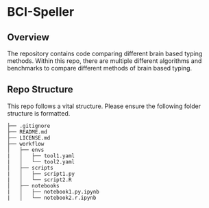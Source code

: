 # BCI-Speller

## Overview

The repository contains code comparing different brain based typing methods. Within this repo, there are multiple different algorithms and benchmarks to compare different methods of brain based typing.

## Repo Structure

This repo follows a vital structure. Please ensure the following folder structure is formatted.

    ├── .gitignore
    ├── README.md
    ├── LICENSE.md
    ├── workflow
    │   ├── envs
    |   │   ├── tool1.yaml
    |   │   └── tool2.yaml
    │   ├── scripts
    |   │   ├── script1.py
    |   │   └── script2.R
    │   ├── notebooks
    |   │   ├── notebook1.py.ipynb
    |   │   └── notebook2.r.ipynb
